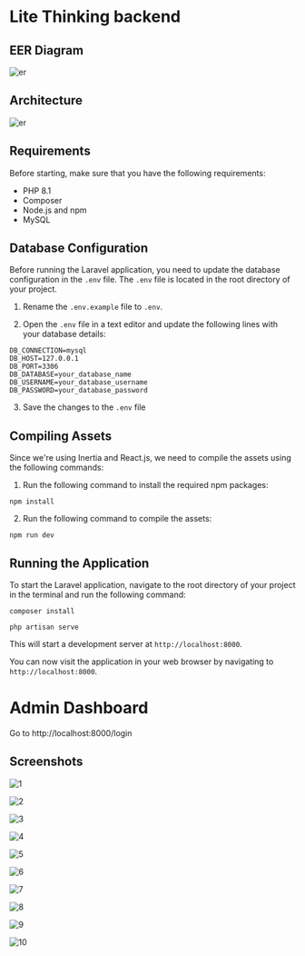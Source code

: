 # Lite Thinking backend

## EER Diagram

![er](./docs/er.png)

## Architecture

![er](./docs/architecture.png)

## Requirements

Before starting, make sure that you have the following requirements:

-   PHP 8.1
-   Composer
-   Node.js and npm
-   MySQL

## Database Configuration

Before running the Laravel application, you need to update the database configuration in the `.env` file. The `.env` file is located in the root directory of your project.

1. Rename the `.env.example` file to `.env`.

2. Open the `.env` file in a text editor and update the following lines with your database details:

```
DB_CONNECTION=mysql
DB_HOST=127.0.0.1
DB_PORT=3306
DB_DATABASE=your_database_name
DB_USERNAME=your_database_username
DB_PASSWORD=your_database_password
```

3. Save the changes to the `.env` file

## Compiling Assets

Since we're using Inertia and React.js, we need to compile the assets using the following commands:

1. Run the following command to install the required npm packages:

```
npm install
```

2. Run the following command to compile the assets:

```
npm run dev
```

## Running the Application

To start the Laravel application, navigate to the root directory of your project in the terminal and run the following command:

```
composer install
```

```
php artisan serve
```

This will start a development server at `http://localhost:8000`.

You can now visit the application in your web browser by navigating to `http://localhost:8000`.

# Admin Dashboard

Go to http://localhost:8000/login

## Screenshots

![1](./docs/1.png)

![2](./docs/2.png)

![3](./docs/3.png)

![4](./docs/4.png)

![5](./docs/5.png)

![6](./docs/6.png)

![7](./docs/7.png)

![8](./docs/8.png)

![9](./docs/9.png)

![10](./docs/10.png)
